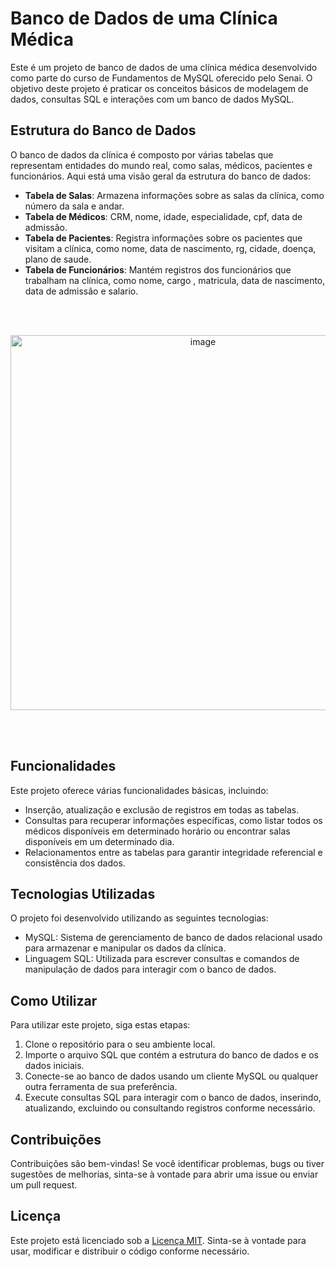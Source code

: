 # Banco de Dados de uma Clínica Médica

Este é um projeto de banco de dados de uma clínica médica desenvolvido como parte do curso de Fundamentos de MySQL oferecido pelo Senai. O objetivo deste projeto é praticar os conceitos básicos de modelagem de dados, consultas SQL e interações com um banco de dados MySQL.

## Estrutura do Banco de Dados

O banco de dados da clínica é composto por várias tabelas que representam entidades do mundo real, como salas, médicos, pacientes e funcionários. Aqui está uma visão geral da estrutura do banco de dados:

- **Tabela de Salas**: Armazena informações sobre as salas da clínica, como número da sala e andar.
- **Tabela de Médicos**: CRM, nome, idade, especialidade, cpf, data de admissão.
- **Tabela de Pacientes**: Registra informações sobre os pacientes que visitam a clínica, como nome, data de nascimento, rg, cidade, doença, plano de saude.
- **Tabela de Funcionários**: Mantém registros dos funcionários que trabalham na clínica, como nome, cargo , matricula, data de nascimento, data de admissão e salario.

<br><br>

<div align="center">
  <img src="https://github.com/BrennonMeireles/banco-de-dados-clinica/assets/141636246/1a8368b1-ea18-4d4e-b67b-abb25f1c6080" alt="image" width="600px">
</div>

<br><br>

## Funcionalidades

Este projeto oferece várias funcionalidades básicas, incluindo:

- Inserção, atualização e exclusão de registros em todas as tabelas.
- Consultas para recuperar informações específicas, como listar todos os médicos disponíveis em determinado horário ou encontrar salas disponíveis em um determinado dia.
- Relacionamentos entre as tabelas para garantir integridade referencial e consistência dos dados.

## Tecnologias Utilizadas

O projeto foi desenvolvido utilizando as seguintes tecnologias:

- MySQL: Sistema de gerenciamento de banco de dados relacional usado para armazenar e manipular os dados da clínica.
- Linguagem SQL: Utilizada para escrever consultas e comandos de manipulação de dados para interagir com o banco de dados.

## Como Utilizar

Para utilizar este projeto, siga estas etapas:

1. Clone o repositório para o seu ambiente local.
2. Importe o arquivo SQL que contém a estrutura do banco de dados e os dados iniciais.
3. Conecte-se ao banco de dados usando um cliente MySQL ou qualquer outra ferramenta de sua preferência.
4. Execute consultas SQL para interagir com o banco de dados, inserindo, atualizando, excluindo ou consultando registros conforme necessário.

## Contribuições

Contribuições são bem-vindas! Se você identificar problemas, bugs ou tiver sugestões de melhorias, sinta-se à vontade para abrir uma issue ou enviar um pull request.

## Licença

Este projeto está licenciado sob a [Licença MIT](LICENSE). Sinta-se à vontade para usar, modificar e distribuir o código conforme necessário.
